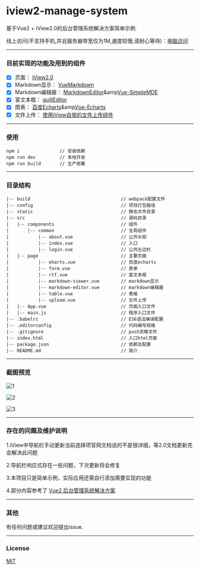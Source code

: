 # iview2-manage-system

基于Vue2 + iView2.0的后台管理系统解决方案简单示例.

线上访问(不支持手机,并且服务器带宽仅为1M,速度较慢,请耐心等待)：[电脑访问](http://139.199.33.111:8080)

--------------
### 目前实现的功能及用到的组件
- [x] 页面： [iView2.0](https://github.com/iview/iview)
- [x] Markdown显示： [VueMarkdown](https://github.com/miaolz123/vue-markdown)
- [x] Markdown编辑器： [MarkdownEditor](https://github.com/alecgorge/MarkdownEditor)&amp[Vue-SimpleMDE](https://github.com/F-loat/vue-simplemde)
- [x] 富文本框： [quillEditor](https://github.com/surmon-china/vue-quill-editor)
- [x] 图表： [百度Echarts](http://echarts.baidu.com)&amp[Vue-Echarts](https://github.com/xlsdg/vue-echarts-v3)
- [x] 文件上传： [使用iView自带的文件上传组件](https://www.iviewui.com/components/upload)

--------------

### 使用
```
npm i               // 安装依赖
npm run dev         // 本地开发
npm run build       // 生产部署
```
--------------

### 目录结构
	|-- build                                  // webpack配置文件
	|-- config                                 // 项目打包路径
	|-- static                                 // 静态文件目录
	|-- src                                    // 源码目录
	|   |-- components                         // 组件
	|       |-- common                         // 全局组件
	|           |-- about.vue                  // 公共头部
	|           |-- index.vue                  // 入口
	|           |-- login.vue                  // 公共左边栏
	|   |-- page                               // 主要页面
	|           |-- eharts.vue                 // 百度echarts
	|           |-- form.vue                   // 表单
	|           |-- rtf.vue                    // 富文本框
	|           |-- markdown-viewer.vue        // markdown显示
	|           |-- markdown-editor.vue        // markdown编辑器
	|           |-- table.vue                  // 表格
	|           |-- upload.vue                 // 文件上传
	|   |-- App.vue                            // 页面入口文件
	|   |-- main.js                            // 程序入口文件
	|-- .babelrc                               // ES6语法编译配置
	|-- .editorconfig                          // 代码编写规格
	|-- .gitignore                             // push忽略文件
	|-- index.html                             // 入口html页面
	|-- package.json                           // 依赖及配置
	|-- README.md                              // 简介
	
--------------

### 截图预览
![1](https://github.com/vanishcode/iview2-management-system/raw/master/static/screenshots/s1.png)

![2](https://github.com/vanishcode/iview2-management-system/raw/master/static/screenshots/s2.png)

![3](https://github.com/vanishcode/iview2-management-system/raw/master/static/screenshots/s3.png)

----------------

### 存在的问题及维护说明
1.iView中导航栏手动更新当前选择项官网文档说的不是很详细，等2.0文档更新完会解决此问题

2.导航栏响应式存在一些问题，下次更新将会修复

3.本项目只是简单示例，实际应用还需自行添加需要实现的功能

4.部分内容参考了 [Vue2 后台管理系统解决方案](https://github.com/lin-xin/manage-system)

---------------

### 其他
有任何问题或建议欢迎提出issue.

---------------

### License
[MIT](https://opensource.org/licenses/MIT)